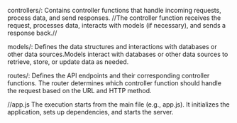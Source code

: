 controllers/: Contains controller functions that handle incoming requests, 
process data, and send responses.
//The controller function receives the request, processes data, interacts with models (if necessary),
and sends a response back.//



models/: Defines the data structures and interactions with databases 
or other data sources.Models interact with databases or other data sources to retrieve, store, or update data as needed.

routes/: Defines the API endpoints and their corresponding controller functions.
The router determines which controller function should handle the request based on the URL and HTTP method.


//app.js
The execution starts from the main file (e.g., app.js). 
It initializes the application, sets up dependencies, and starts the server.

